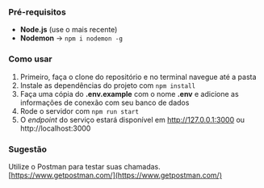 ### Pré-requisitos

- **Node.js** (use o mais recente)
- **Nodemon** -> `npm i nodemon -g`

### Como usar

1. Primeiro, faça o clone do repositório e no terminal navegue até a pasta
2. Instale as dependências do projeto com `npm install`
3. Faça uma cópia do **.env.example** com o nome **.env** e adicione as informações de conexão com seu banco de dados
4. Rode o servidor com `npm run start`
5. O *endpoint* do serviço estará disponível em http://127.0.0.1:3000 ou http://localhost:3000

### Sugestão

Utilize o Postman para testar suas chamadas. [https://www.getpostman.com/](https://www.getpostman.com/)
